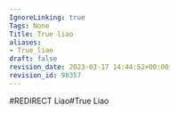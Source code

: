 ```yaml
---
IgnoreLinking: true
Tags: None
Title: True liao
aliases:
- True_liao
draft: false
revision_date: 2023-03-17 14:44:52+00:00
revision_id: 98357
---
```


#REDIRECT Liao#True Liao